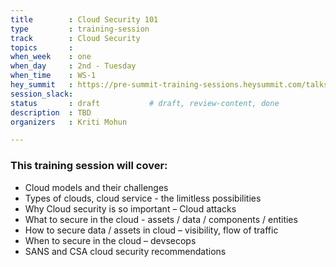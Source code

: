 ```yaml
---
title        : Cloud Security 101
type         : training-session
track        : Cloud Security
topics       : 
when_week    : one
when_day     : 2nd - Tuesday
when_time    : WS-1
hey_summit   : https://pre-summit-training-sessions.heysummit.com/talks/cloud-security-101/
session_slack:
status       : draft           # draft, review-content, done
description  : TBD
organizers   : Kriti Mohun

---
```


### This training session will cover:

- Cloud models and their challenges
- Types of clouds, cloud service - the limitless possibilities
- Why Cloud security is so important – Cloud attacks
- What to secure in the cloud - assets / data / components / entities
- How to secure data / assets in cloud – visibility, flow of traffic
- When to secure in the cloud – devsecops
- SANS and CSA cloud security recommendations
